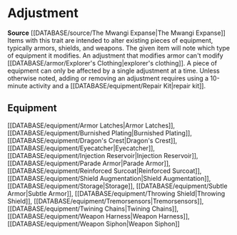 ﻿---
id: '380'
name: Adjustment
rarity: Common
source: '[[DATABASE/source/The Mwangi Expanse|The Mwangi Expanse]]'
trait:
- Adjustment
type: Trait

---
# Adjustment

**Source** [[DATABASE/source/The Mwangi Expanse|The Mwangi Expanse]] 
Items with this trait are intended to alter existing pieces of equipment, typically armors, shields, and weapons. The given item will note which type of equipment it modifies. An adjustment that modifies armor can't modify [[DATABASE/armor/Explorer's Clothing|explorer's clothing]]. A piece of equipment can only be affected by a single adjustment at a time. Unless otherwise noted, adding or removing an adjustment requires using a 10-minute activity and a [[DATABASE/equipment/Repair Kit|repair kit]].

## Equipment

[[DATABASE/equipment/Armor Latches|Armor Latches]], [[DATABASE/equipment/Burnished Plating|Burnished Plating]], [[DATABASE/equipment/Dragon's Crest|Dragon's Crest]], [[DATABASE/equipment/Eyecatcher|Eyecatcher]], [[DATABASE/equipment/Injection Reservoir|Injection Reservoir]], [[DATABASE/equipment/Parade Armor|Parade Armor]], [[DATABASE/equipment/Reinforced Surcoat|Reinforced Surcoat]], [[DATABASE/equipment/Shield Augmentation|Shield Augmentation]], [[DATABASE/equipment/Storage|Storage]], [[DATABASE/equipment/Subtle Armor|Subtle Armor]], [[DATABASE/equipment/Throwing Shield|Throwing Shield]], [[DATABASE/equipment/Tremorsensors|Tremorsensors]], [[DATABASE/equipment/Twining Chains|Twining Chains]], [[DATABASE/equipment/Weapon Harness|Weapon Harness]], [[DATABASE/equipment/Weapon Siphon|Weapon Siphon]]